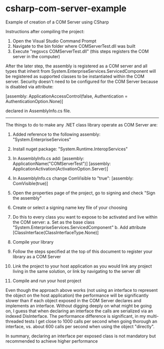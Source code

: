 # csharp-com-server-example
Example of creation of a COM Server using CSharp

Instructions after compiling the project:

1. Open the Visual Studio Command Prompt
2. Navigate to the bin folder where COMServerTest.dll was built
3. Execute "regsvcs COMServerTest.dll" (this steps registers the COM server in the computer)

After the later step, the assembly is registered as a COM server and all types that inherit from System.EnterpriseServices.ServicedComponent will be registered as supported classes to be instantiated within the COM server.
Security doesn't need to be configured for the COM Server because is disabled via attribute:

[assembly: ApplicationAccessControl(false, Authentication = AuthenticationOption.None)]

declared in AssemblyInfo.cs file.

*************************

The things to do to make any .NET class library operate as COM Server are:

1. Added reference to the following assembly: "System.EnterpriseServices"
2. Install nuget package: "System.Runtime.InteropServices"
3. In AssemblyInfo.cs add:
[assembly: ApplicationName("COMServerTest")]
[assembly: ApplicationActivation(ActivationOption.Server)]

4. In AssemblyInfo.cs change ComVisible to "true":
[assembly: ComVisible(true)]

5. Open the properties page of the project, go to signing and check "Sign the assembly"
6. Create or select a signing name key file of your choosing
7. Do this to every class you want to expose to be activated and live within the COM server:
	a. Set as the base class "System.EnterpriseServices.ServicedComponent"
	b. Add attribute [ClassInterface(ClassInterfaceType.None)]
8. Compile your library
9. Follow the steps specified at the top of this document to register your library as a COM Server
10. Link the project to your host application as you would link any project living in the same solution, or link by navigating to the server dll
11. Compile and run your host project

Even though the approach above works (not using an interface to represent the object on the host application) the performance will be significantly slower than if each object exposed in the COM Server declares and implements an interface.
Without digging deeply on what might be going on, I guess that when declaring an interface the calls are serialized via an indexed DisInterface.
The performance difference is significant, in my multi-threaded tests I get close to 1000 calls per second when going thorough an interface, vs. about 600 calls per second when using the object "directly".

In summary, declaring an interface per exposed class is not mandatory but recommended to achieve higher performance